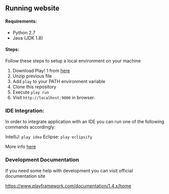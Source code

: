 ## Running website  


#### Requirements:

- Python 2.7
- Java (JDK 1.8)

#### Steps:

Follow these steps to setup a local environment on your machine

1. Download Play! 1 from [here](https://downloads.typesafe.com/play/1.4.4/play-1.4.4.zip)
2. Unzip previous file
3. Add `play` to your PATH environment variable
4. Clone this repository
5. Execute `play run`
6. Visit `http://localhost:9000` in browser.

### IDE Integration:

In order to integrate application with an IDE you can run one of the following commands accordingly:

IntelliJ: `play idea`
Eclipse: `play eclipsify`


More info [here](https://www.playframework.com/documentation/1.4.x/ide)


### Development Documentation

If you need some help with development you can visit official documentation site

https://www.playframework.com/documentation/1.4.x/home
